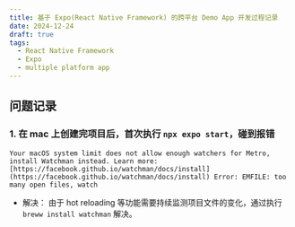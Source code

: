 ```yaml
---
title: 基于 Expo(React Native Framework) 的跨平台 Demo App 开发过程记录
date: 2024-12-24
draft: true
tags:
  - React Native Framework
  - Expo
  - multiple platform app
---
```



## 问题记录
### 1. 在 mac 上创建完项目后，首次执行 `npx expo start`，碰到报错
```
Your macOS system limit does not allow enough watchers for Metro, install Watchman instead. Learn more: [https://facebook.github.io/watchman/docs/install](https://facebook.github.io/watchman/docs/install) Error: EMFILE: too many open files, watch
```

- 解决： 由于 hot reloading 等功能需要持续监测项目文件的变化，通过执行 `breww install watchman` 解决。

